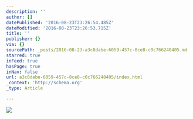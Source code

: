 ```yaml
---
description: ''
author: []
datePublished: '2016-08-23T23:26:54.485Z'
dateModified: '2016-08-23T23:26:53.715Z'
title: ''
publisher: {}
via: {}
sourcePath: _posts/2016-08-23-a3c8dabe-6059-457c-8ce8-c0c766248405.md
starred: true
inFeed: true
hasPage: true
inNav: false
url: a3c8dabe-6059-457c-8ce8-c0c766248405/index.html
_context: 'http://schema.org'
_type: Article

---
```

![](https://the-grid-user-content.s3-us-west-2.amazonaws.com/115f6bba-f8b2-4533-b3b5-78f51e061554.jpg)
